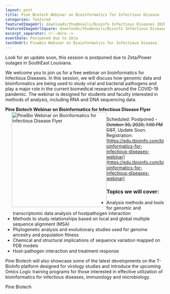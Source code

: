 ```yaml
--- 
layout: post
title: Pine Biotech Webinar on Bioinformatics for Infectious Disease
categories: featured
featuredImageUrl: downloads/thumbnails/Bioinfo Infectious Diseases 2020.10.30.horz.png
featuredImageUrlSquare: downloads/thumbnails/Bioinfo Infectious Diseases 2020.10.30.png
excerpt_separator: <!--more-->
eventDate: Postponed due to Zeta
textOnUrl: PineBio Webinar on Bioinformatics for Infectious Disease
--- 
```

Look for an update soon, this session is postponed due to Zeta/Power outages in SouthEast Louisiana.

We welcome you to join us for a free webinar on bioinformatics for Infectious Diseases. In this
session, we will discuss how genomic data and bioinformatics are being used to study viral
and bacterial pathogens and play a major role in the current biomedical research around the
COVID-19 pandemic. The webinar is designed for students and faculty interested in methods
of analysis, including RNA and DNA sequencing data.<!--more-->

  
<p><b>Pine Biotech Webinar on Bioinformatics for Infectious Disease Flyer</b><a href="https://lbrn.lsu.edu/downloads/Bioinfo Infectious Diseases 2020.10.30.pdf"><img src="https://lbrn.lsu.edu/downloads/thumbnails/Bioinfo Infectious Diseases 2020.10.30.png" alt="PineBio Webinar on Bioinformatics for Infectious Disease Flyer" style="float:left;width:300px;border:0;padding-left:20px;"></a></p>

Scheduled: Postponed - <strike>October 30, 2020, 1:00 PM CST</strike>, Update Soon.  
Registration: [https://edu.tbioinfo.com/bioinformatics-for-infectious-diseases-webinar](https://edu.tbioinfo.com/bioinformatics-for-infectious-diseases-webinar)


<h3>Topics we will cover:</h3>
<ul>
	<li>	Analysis methods and tools for genomic and transcriptomic data analysis of hostpathogen interaction</li>
	<li>	Methods to study relationships based on local and global multiple sequence alignment (MSA)</li>
	<li>	Phylogenetic analysis and evolutionary studies used for genome ancestry and population fitness  </li>
	<li>	Chemical and structural implications of sequence variation mapped on PDB models  </li>
	<li>	Host-pathogen interaction and treatment response  </li>
</ul>

Pine Biotech will also showcase some of the latest developments on the T-BioInfo platform designed
for virology studies and introduce the upcoming Omics Logic training programs for those
interested in effective utilization of bioinformatics for infectious diseases, immunology and
microbiology.  

Pine Biotech

